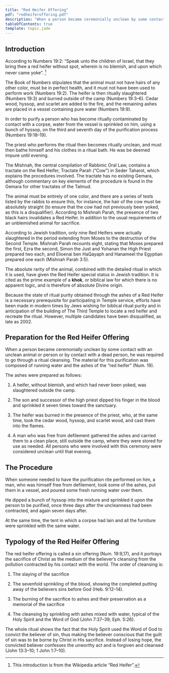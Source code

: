 ```yaml
---
title: "Red Heifer Offering"
pdf: "redheiferoffering.pdf"
description: "When a person became ceremonially unclean by some contact with an unclean animal or person or by contact with a dead person, he was required to go through a ritual cleansing. comprehensive study of the doctrine showing how the Lord deals with recalcitrant and implacable Christians."
tableOfContents: true
template: topic.jade
---
```


Introduction
------------

According to Numbers 19:2: “Speak unto the children of Israel, that they
bring thee a red heifer without spot, wherein is no blemish, and upon
which never came yoke”. [^1]

The Book of Numbers stipulates that the animal must not have hairs of
any other color, must be in perfect health, and it must not have been
used to perform work (Numbers 19:2). The heifer is then ritually
slaughtered (Numbers 19:3) and burned outside of the camp (Numbers
19:3–6). Cedar wood, hyssop, and scarlet are added to the fire, and the
remaining ashes are placed in a vessel containing pure water (Numbers
19:9).

In order to purify a person who has become ritually contaminated by
contact with a corpse, water from the vessel is sprinkled on him, using
a bunch of hyssop, on the third and seventh day of the purification
process (Numbers 19:18–19).

The priest who performs the ritual then becomes ritually unclean, and
must then bathe himself and his clothes in a ritual bath. He was be
deemed impure until evening.

The Mishnah, the central compilation of Rabbinic Oral Law, contains a
tractate on the Red Heifer, Tractate Parah (“Cow”) in Seder Taharot,
which explains the procedures involved. The tractate has no existing
Gemara, although commentary on key elements of the procedure is found in
the Gemara for other tractates of the Talmud.

The animal must be entirely of one color, and there are a series of
tests listed by the rabbis to ensure this, for instance, the hair of the
cow must be absolutely straight (to ensure that the cow had not
previously been yoked, as this is a disqualifier). According to Mishnah
Parah, the presence of two black hairs invalidates a Red Heifer. In
addition to the usual requirements of an unblemished animal for
sacrifice.

According to Jewish tradition, only nine Red Heifers were actually
slaughtered in the period extending from Moses to the destruction of the
Second Temple. Mishnah Parah recounts eight, stating that Moses prepared
the first, Ezra the second, Simon the Just and Yohanan the High Priest
prepared two each, and Elioenai ben HaQayaph and Hanameel the Egyptian
prepared one each (Mishnah Parah 3:5).

The absolute rarity of the animal, combined with the detailed ritual in
which it is used, have given the Red Heifer special status in Jewish
tradition. It is cited as the prime example of a **khok**, or biblical
law for which there is no apparent logic, and is therefore of absolute
Divine origin.

Because the state of ritual purity obtained through the ashes of a Red
Heifer is a necessary prerequisite for participating in Temple service,
efforts have been made in modern times by Jews wishing for biblical
ritual purity and in anticipation of the building of The Third Temple to
locate a red heifer and recreate the ritual. However, multiple
candidates have been disqualified, as late as 2002.

Preparation for the Red Heifer Offering
---------------------------------------

When a person became ceremonially unclean by some contact with an
unclean animal or person or by contact with a dead person, he was
required to go through a ritual cleansing. The material for this
purification was composed of running water and the ashes of the “red
heifer” (Num. 19).

The ashes were prepared as follows:

1.  A heifer, without blemish, and which had never been yoked, was
    slaughtered outside the camp.

2.  The son and successor of the high priest dipped his finger in the
    blood and sprinkled it seven times toward the sanctuary.

3.  The heifer was burned in the presence of the priest, who, at the
    same time, took the cedar wood, hyssop, and scarlet wood, and cast
    them into the flames.

4.  A man who was free from defilement gathered the ashes and carried
    them to a clean place, still outside the camp, where they were
    stored for use as needed. All persons who were involved with this
    ceremony were considered unclean until that evening.

The Procedure
-------------

When someone needed to have the purification rite performed on him, a
man, who was himself free from defilement, took some of the ashes, put
them in a vessel, and poured some fresh running water over them.

He dipped a bunch of hyssop into the mixture and sprinkled it upon the
person to be purified, once three days after the uncleanness had been
contracted, and again seven days after.

At the same time, the tent in which a corpse had lain and all the
furniture were sprinkled with the same water.

Typology of the Red Heifer Offering
-----------------------------------

The red heifer offering is called a sin offering (Num. 19:9,17), and it
portrays the sacrifice of Christ as the medium of the believer’s
cleansing from the pollution contracted by his contact with the world.
The order of cleansing is:

1.  The slaying of the sacrifice

2.  The sevenfold sprinkling of the blood, showing the completed putting
    away of the believers sins before God (Heb. 9:12–14).

3.  The burning of the sacrifice to ashes and their preservation as a
    memorial of the sacrifice

4.  The cleansing by sprinkling with ashes mixed with water, typical of
    the Holy Spirit and the Word of God (John 7:37–39; Eph. 5:26).

The whole ritual shows the fact that the Holy Spirit used the Word of
God to convict the believer of sin, thus making the believer conscious
that the guilt of sin was to be borne by Christ in His sacrifice.
Instead of losing hope, the convicted believer confesses the unworthy
act and is forgiven and cleansed (John 13:3–10; 1 John 1:7–10).

[^1]: This introduction is from the Wikipedia article
“Red Heifer”.

